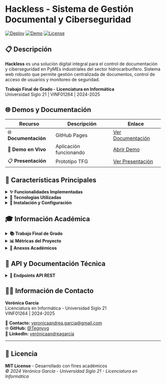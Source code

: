 # Hackless - Sistema de Gestión Documental y Ciberseguridad

[![Deploy](https://img.shields.io/badge/Deploy-GitHub%20Pages-blue)](https://github.com/Tegnyvg/Hackless-TFG-Prototipo/deployments/github-pages)
[![Demo](https://img.shields.io/badge/Demo-Railway-green)](https://hackless-backend-production.up.railway.app)
[![License](https://img.shields.io/badge/License-MIT-yellow.svg)](LICENSE)

## 📋 Descripción

**Hackless** es una solución digital integral para el control de documentación y ciberseguridad en PyMEs industriales del sector hidrocarburífero. Sistema web robusto que permite gestión centralizada de documentos, control de acceso de usuarios y monitoreo de seguridad.

**Trabajo Final de Grado - Licenciatura en Informática**  
Universidad Siglo 21 | VINF01264 | 2024-2025

## 🌐 Demos y Documentación

| Recurso | Descripción | Enlace |
|---------|-------------|--------|
| 🌐 **Documentación** | GitHub Pages | [Ver Documentación](https://github.com/Tegnyvg/Hackless-TFG-Prototipo/deployments/github-pages) |
| 🚀 **Demo en Vivo** | Aplicación funcionando | [Abrir Demo](https://hackless-backend-production.up.railway.app) |
| 📋 **Presentación** | Prototipo TFG | [Ver Presentación](https://tegnyvg.github.io/Hackless-TFG-Prototipo/) |

## 🎯 Características Principales

<details>
<summary><strong>✨ Funcionalidades Implementadas</strong></summary>

### 🔐 Sistema de Autenticación

- ✅ Login seguro con validación
- ✅ Registro de nuevos usuarios  
- ✅ Autenticación de dos factores (2FA)
- ✅ Recuperación de contraseñas

### 👥 Gestión de Usuarios

- ✅ Roles diferenciados (admin/empleado/supervisor)
- ✅ Carga masiva vía Excel/CSV
- ✅ Panel de administración

### 📄 Gestión Documental

- ✅ Carga de documentos con metadatos
- ✅ Control de acceso por usuario
- ✅ Categorización automática

### 📊 Sistema RRHH

- ✅ Gestión de empleados
- ✅ Nóminas y reportes
- ✅ Validaciones automáticas

</details>

<details>
<summary><strong>🚀 Tecnologías Utilizadas</strong></summary>

### Backend

- **Node.js + Express.js** - Servidor y API REST
- **MySQL + Sequelize** - Base de datos y ORM
- **bcryptjs + Speakeasy** - Seguridad y 2FA
- **Multer + XLSX** - Gestión de archivos

### Frontend

- **HTML5 + CSS3 + JavaScript** - Interfaz responsive
- **Bootstrap** - Framework CSS

### DevOps

- **Railway.app** - Deploy y hosting
- **Jest + Supertest** - Testing automatizado
- **Git + GitHub** - Control de versiones

</details>

<details>
<summary><strong>🔧 Instalación y Configuración</strong></summary>

### Prerrequisitos

- Node.js (v16+)
- MySQL/XAMPP
- Git

### Instalación Rápida

```bash
# Clonar repositorio
git clone https://github.com/Tegnyvg/Hackless-TFG-Prototipo.git
cd hackless-backend

# Instalar dependencias
npm install

# Configurar base de datos
# Crear BD: hackless_db en MySQL

# Variables de entorno (.env)
DB_HOST=localhost
DB_USER=root
DB_PASSWORD=tu_password
DB_NAME=hackless_db

# Ejecutar seeders (opcional)
node seedAdmins.js

# Iniciar servidor
node app.js
```

### Credenciales Demo

- **Admin:** admin@hackless.com / AdminPass123!
- **Demo:** demo@hackless.com / DemoPass123!

</details>

## 🎓 Información Académica

<details>
<summary><strong>📚 Trabajo Final de Grado</strong></summary>

### Información Institucional

- **Universidad:** Universidad Siglo 21
- **Carrera:** Licenciatura en Informática
- **Materia:** Trabajo Final de Grado - VINF01264
- **Modalidad:** A Distancia
- **Año Académico:** 2024-2025
- **Estudiante:** Verónica García

### Problemática Abordada

Las PyMEs industriales del sector hidrocarburífero enfrentan:

- Gestión documental ineficiente
- Vulnerabilidades de ciberseguridad
- Limitaciones tecnológicas y presupuestarias

### Solución Propuesta

Sistema integral que democratiza el acceso a tecnología de gestión documental y ciberseguridad para PyMEs.

</details>

<details>
<summary><strong>📊 Métricas del Proyecto</strong></summary>

| Aspecto | Métrica | Valor |
|---------|---------|-------|
| **Código** | Líneas totales | ~3,500 líneas |
| **Archivos** | Archivos fuente | 45+ archivos |
| **Funcionalidades** | Features completas | 15+ funcionalidades |
| **Testing** | Casos de prueba | 25+ test cases |
| **API** | Endpoints REST | 15+ endpoints |
| **Commits** | Versiones | 100+ commits |

### Competencias Técnicas Demostradas

- **Full-Stack Development:** Node.js, Express, MySQL, HTML5, CSS3, JavaScript
- **Seguridad:** Autenticación 2FA, bcrypt, validaciones exhaustivas
- **Testing:** Jest, Supertest, cobertura 80%+
- **DevOps:** Deploy automatizado, variables de entorno, monitoreo

</details>

<details>
<summary><strong>📁 Anexos Académicos</strong></summary>

### Documentación Disponible

Los anexos están en [`anexos_tfg_digitales/`](./anexos_tfg_digitales/):

1. **[📋 Casos de Prueba](./anexos_tfg_digitales/casos_de_prueba.html)** - Test cases completos
2. **[📊 Cronograma Sprints](./anexos_tfg_digitales/cronograma_sprints.html)** - Metodología ágil
3. **[🔄 Diagramas BPMN](./anexos_tfg_digitales/diagramas_bpmn.html)** - Procesos de negocio
4. **[📖 Diccionario Datos](./anexos_tfg_digitales/diccionario_de_datos_corregido.html)** - Esquema BD
5. **[⚙️ Doc. Técnica](./anexos_tfg_digitales/documentacion_tecnica.html)** - Arquitectura
6. **[✅ Formularios](./anexos_tfg_digitales/formularios_validacion.html)** - Validaciones UI
7. **[🎨 Mockups](./anexos_tfg_digitales/mockups_interfaces.html)** - Diseños UX/UI
8. **[📝 Reuniones](./anexos_tfg_digitales/reuniones_equipo.html)** - Actas proyecto

**[📑 Índice Completo](./anexos_tfg_digitales/indice_anexos_moderno.html)** - Navegación de anexos

</details>

## 📡 API y Documentación Técnica

<details>
<summary><strong>🔧 Endpoints API REST</strong></summary>

### Principales Endpoints

- **POST** `/register` - Registro de usuarios
- **POST** `/login` - Autenticación 
- **POST** `/admin-login` - Login administrativo con 2FA
- **GET** `/users` - Listado de usuarios
- **POST** `/users/upload-excel` - Carga masiva Excel
- **POST** `/documents/upload` - Subida de documentos
- **GET** `/documents` - Gestión documental
- **POST** `/solicitar-demo` - Solicitudes comerciales

### Seguridad Implementada

- **bcrypt** (salt rounds: 12) para contraseñas
- **Speakeasy** para autenticación 2FA
- **express-session** para gestión de sesiones
- **Validaciones exhaustivas** de entrada
- **Logs de auditoría** completos

</details>

## 👨‍💻 Información de Contacto

**Verónica García**  
Licenciatura en Informática - Universidad Siglo 21  
VINF01264 | 2024-2025

📧 **Contacto:** veronicaandrea.garcia@gmail.com  
🌐 **GitHub:** [@Tegnyvg](https://github.com/Tegnyvg)  
💼 **LinkedIn:** [verónicaandreagarcía](https://linkedin.com/in/verónicaandreagarcía)

---

## 📄 Licencia

**MIT License** - Desarrollado con fines académicos  
*© 2024 Verónica García - Universidad Siglo 21 - Licenciatura en Informática*
